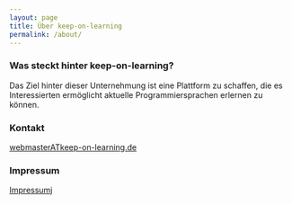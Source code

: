 ```yaml
---
layout: page
title: Über keep-on-learning
permalink: /about/
---
```


### Was steckt hinter keep-on-learning?

Das Ziel hinter dieser Unternehmung ist eine Plattform zu schaffen, die es Interessierten ermöglicht aktuelle Programmiersprachen erlernen zu können.

### Kontakt

[webmasterATkeep-on-learning.de](mailto:webmaster@keep-on-learning.de)

### Impressum

<a href="{{ site.baseurl }}/impressum">Impressumj</a>